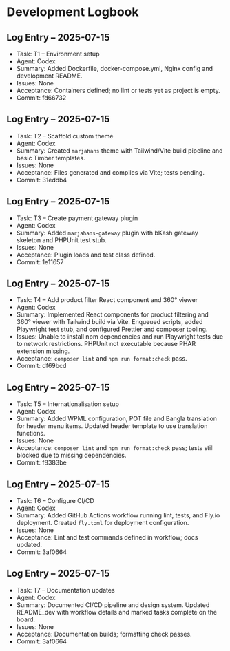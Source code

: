 # Development Logbook

## Log Entry – 2025-07-15
* Task: T1 – Environment setup
* Agent: Codex
* Summary: Added Dockerfile, docker-compose.yml, Nginx config and development README.
* Issues: None
* Acceptance: Containers defined; no lint or tests yet as project is empty.
* Commit: fd66732

## Log Entry – 2025-07-15
* Task: T2 – Scaffold custom theme
* Agent: Codex
* Summary: Created `marjahans` theme with Tailwind/Vite build pipeline and basic Timber templates.
* Issues: None
* Acceptance: Files generated and compiles via Vite; tests pending.
* Commit: 31eddb4

## Log Entry – 2025-07-15
* Task: T3 – Create payment gateway plugin
* Agent: Codex
* Summary: Added `marjahans-gateway` plugin with bKash gateway skeleton and PHPUnit test stub.
* Issues: None
* Acceptance: Plugin loads and test class defined.
* Commit: 1e11657

## Log Entry – 2025-07-15
* Task: T4 – Add product filter React component and 360° viewer
* Agent: Codex
* Summary: Implemented React components for product filtering and 360° viewer with Tailwind build via Vite. Enqueued scripts, added Playwright test stub, and configured Prettier and composer tooling.
* Issues: Unable to install npm dependencies and run Playwright tests due to network restrictions. PHPUnit not executable because PHAR extension missing.
* Acceptance: `composer lint` and `npm run format:check` pass.
* Commit: df69bcd

## Log Entry – 2025-07-15
* Task: T5 – Internationalisation setup
* Agent: Codex
* Summary: Added WPML configuration, POT file and Bangla translation for header menu items. Updated header template to use translation functions.
* Issues: None
* Acceptance: `composer lint` and `npm run format:check` pass; tests still blocked due to missing dependencies.
* Commit: f8383be

## Log Entry – 2025-07-15
* Task: T6 – Configure CI/CD
* Agent: Codex
* Summary: Added GitHub Actions workflow running lint, tests, and Fly.io deployment. Created `fly.toml` for deployment configuration.
* Issues: None
* Acceptance: Lint and test commands defined in workflow; docs updated.
* Commit: 3af0664

## Log Entry – 2025-07-15
* Task: T7 – Documentation updates
* Agent: Codex
* Summary: Documented CI/CD pipeline and design system. Updated README_dev with workflow details and marked tasks complete on the board.
* Issues: None
* Acceptance: Documentation builds; formatting check passes.
* Commit: 3af0664

